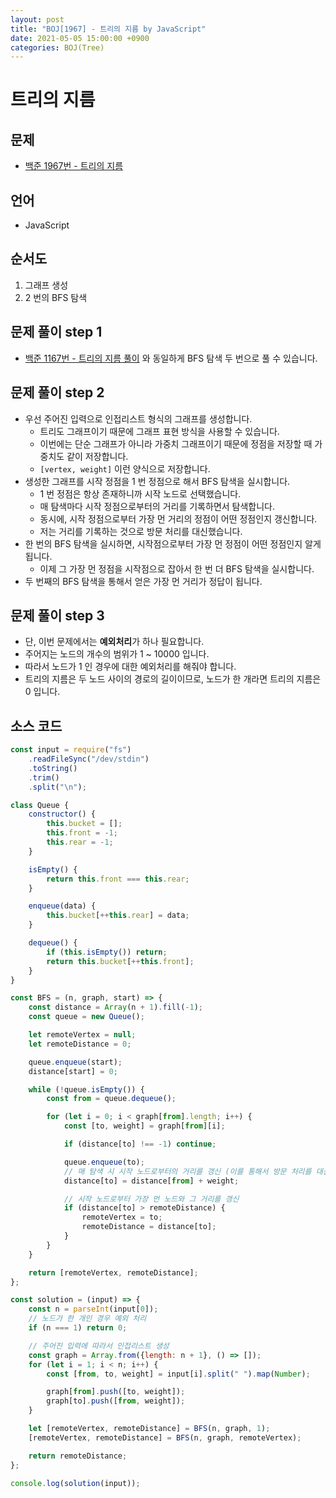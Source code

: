 ```yaml
---
layout: post
title: "BOJ[1967] - 트리의 지름 by JavaScript"
date: 2021-05-05 15:00:00 +0900
categories: BOJ(Tree)
---
```


# 트리의 지름

## 문제

- [백준 1967번 - 트리의 지름](https://www.acmicpc.net/problem/1967)

## 언어

- JavaScript

## 순서도

1. 그래프 생성
2. 2 번의 BFS 탐색

## 문제 풀이 step 1

- [백준 1167번 - 트리의 지름 풀이](<https://qkrrlgh519.github.io/boj(tree)/2021/05/04/BOJ-Tree-1167.html>) 와 동일하게 BFS 탐색 두 번으로 풀 수 있습니다.

## 문제 풀이 step 2

- 우선 주어진 입력으로 인접리스트 형식의 그래프를 생성합니다.
  - 트리도 그래프이기 때문에 그래프 표현 방식을 사용할 수 있습니다.
  - 이번에는 단순 그래프가 아니라 가중치 그래프이기 때문에 정점을 저장할 때 가중치도 같이 저장합니다.
  - `[vertex, weight]` 이런 양식으로 저장합니다.
- 생성한 그래프를 시작 정점을 1 번 정점으로 해서 BFS 탐색을 실시합니다.
  - 1 번 정점은 항상 존재하니까 시작 노드로 선택했습니다.
  - 매 탐색마다 시작 정점으로부터의 거리를 기록하면서 탐색합니다.
  - 동시에, 시작 정점으로부터 가장 먼 거리의 정점이 어떤 정점인지 갱신합니다.
  - 저는 거리를 기록하는 것으로 방문 처리를 대신했습니다.
- 한 번의 BFS 탐색을 실시하면, 시작점으로부터 가장 먼 정점이 어떤 정점인지 알게됩니다.
  - 이제 그 가장 먼 정점을 시작점으로 잡아서 한 번 더 BFS 탐색을 실시합니다.
- 두 번째의 BFS 탐색을 통해서 얻은 가장 먼 거리가 정답이 됩니다.

## 문제 풀이 step 3

- 단, 이번 문제에서는 **예외처리**가 하나 필요합니다.
- 주어지는 노드의 개수의 범위가 1 ~ 10000 입니다.
- 따라서 노드가 1 인 경우에 대한 예외처리를 해줘야 합니다.
- 트리의 지름은 두 노드 사이의 경로의 길이이므로, 노드가 한 개라면 트리의 지름은 0 입니다.

## 소스 코드

```jsx
const input = require("fs")
	.readFileSync("/dev/stdin")
	.toString()
	.trim()
	.split("\n");

class Queue {
	constructor() {
		this.bucket = [];
		this.front = -1;
		this.rear = -1;
	}

	isEmpty() {
		return this.front === this.rear;
	}

	enqueue(data) {
		this.bucket[++this.rear] = data;
	}

	dequeue() {
		if (this.isEmpty()) return;
		return this.bucket[++this.front];
	}
}

const BFS = (n, graph, start) => {
	const distance = Array(n + 1).fill(-1);
	const queue = new Queue();

	let remoteVertex = null;
	let remoteDistance = 0;

	queue.enqueue(start);
	distance[start] = 0;

	while (!queue.isEmpty()) {
		const from = queue.dequeue();

		for (let i = 0; i < graph[from].length; i++) {
			const [to, weight] = graph[from][i];

			if (distance[to] !== -1) continue;

			queue.enqueue(to);
			// 매 탐색 시 시작 노드로부터의 거리를 갱신 (이를 통해서 방문 처리를 대신)
			distance[to] = distance[from] + weight;

			// 시작 노드로부터 가장 먼 노드와 그 거리를 갱신
			if (distance[to] > remoteDistance) {
				remoteVertex = to;
				remoteDistance = distance[to];
			}
		}
	}

	return [remoteVertex, remoteDistance];
};

const solution = (input) => {
	const n = parseInt(input[0]);
	// 노드가 한 개인 경우 예외 처리
	if (n === 1) return 0;

	// 주어진 입력에 따라서 인접리스트 생성
	const graph = Array.from({length: n + 1}, () => []);
	for (let i = 1; i < n; i++) {
		const [from, to, weight] = input[i].split(" ").map(Number);

		graph[from].push([to, weight]);
		graph[to].push([from, weight]);
	}

	let [remoteVertex, remoteDistance] = BFS(n, graph, 1);
	[remoteVertex, remoteDistance] = BFS(n, graph, remoteVertex);

	return remoteDistance;
};

console.log(solution(input));
```
